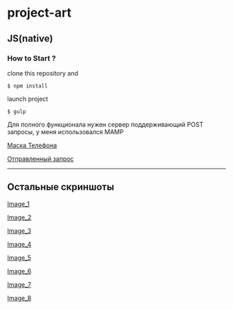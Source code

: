 # project-art
## JS(native)

### How to Start ?

clone this repository and
```
$ npm install
```
launch project

```
$ gulp
```

Для полного функционала нужен сервер поддерживающий POST запросы, у меня использовался MAMP

[Маска Телефона](https://prnt.sc/207484g)

[Отправленный запрос](https://prnt.sc/2074bqz)

---
## Остальные скриншоты

[Image_1](https://prnt.sc/2072pbj)

[Image_2](https://prnt.sc/2072shg)

[Image_3](https://prnt.sc/2072wx9)

[Image_4](https://prnt.sc/2072zi8)

[Image_5](https://prnt.sc/20731dx)

[Image_6](https://prnt.sc/20734bg)

[Image_7](https://prnt.sc/20736ba)

[Image_8](https://prnt.sc/20738x1)
